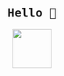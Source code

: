 
<h1 align="center"><code>Hello 👋</code></h1>
<p align="center"><img align="center" width="80" src="https://cultofthepartyparrot.com/guests/hd/nyanparrot.gif"/></p>

<!--

<h1 align="center">
  <code>Heya there 👋 I'm Alicia 👩🏻‍💻</code>
</h1>

<p align="center">
  <code>A full stack dev from London 🇬🇧</code>
  <img width="20" src="https://cultofthepartyparrot.com/guests/hd/nyanparrot.gif"/>
</p>

<p align="center"><a href="https://twitter.com/Lissy_Sykes"><img src="https://img.shields.io/twitter/follow/Lissy_Sykes?style=social&amp;logo=twitter" alt="Alicia Sykes on Twitter"></a>
<a href="https://github.com/Lissy93"><img src="https://img.shields.io/github/followers/lissy93?label=Lissy93&amp;style=social" alt="Alicia Sykes on GitHub"></a>
<a href="https://mastodon.social/web/accounts/1032965"><img src="https://img.shields.io/mastodon/follow/1032965?domain=https%3A%2F%2Fmastodon.social" alt="Alicia Sykes on Mastodon"></a>
<a href="https://keybase.io/aliciasykes"><img src="https://img.shields.io/badge/aliciasykes--lightgrey?style=social&amp;logo=Keybase" alt="Alicia Sykes on Keybase"></a>
<a href="https://keybase.io/aliciasykes/pgp_keys.asc"><img src="https://img.shields.io/badge/PGP--lightgrey?style=social&amp;logo=Let%E2%80%99s%20Encrypt" alt="Alicia Sykes&#39;s PGP"></a>
<a href="https://aliciasykes.com"><img src="https://img.shields.io/badge/aliciasykes.com--lightgrey?style=social&amp;logo=Tencent%20QQ" alt="Alicia Sykes&#39;s Website"></a></p>


-->

<!--
**Lissy93/Lissy93** is a ✨ _special_ ✨ repository because its `README.md` (this file) appears on your GitHub profile.

Here are some ideas to get you started:

- 🔭 I’m currently working on ...
- 🌱 I’m currently learning ...
- 👯 I’m looking to collaborate on ...
- 🤔 I’m looking for help with ...
- 💬 Ask me about ...
- 📫 How to reach me: ...
- 😄 Pronouns: ...
- ⚡ Fun fact: ...
-->
